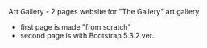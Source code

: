 Art Gallery - 2 pages website for "The Gallery" art gallery
- first page is made "from scratch"
- second page is with Bootstrap 5.3.2 ver.
